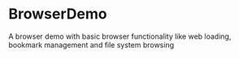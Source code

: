 # BrowserDemo
A browser demo with basic browser functionality like web loading, bookmark management and file system browsing
